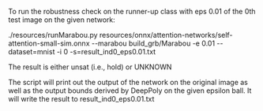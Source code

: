 To run the robustness check on the runner-up class with eps 0.01 of the 0th
test image on the given network:
   
   ./resources/runMarabou.py resources/onnx/attention-networks/self-attention-small-sim.onnx --marabou build_grb/Marabou -e 0.01 --dataset=mnist -i 0 -s=result_ind0_eps0.01.txt

The result is either unsat (i.e., hold) or UNKNOWN

The script will print out the output of the network on the original image
as well as the output bounds derived by DeepPoly on the given epsilon ball.
It will write the result to result_ind0_eps0.01.txt

